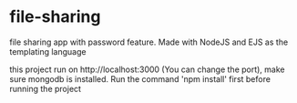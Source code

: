 # file-sharing
file sharing app with password feature. Made with NodeJS and EJS as the templating language

this project run on http://localhost:3000 (You can change the port), make sure mongodb is installed. Run the command 'npm install' first before running the project
